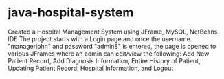 # java-hospital-system
Created a Hospital Management System using JFrame, MySQL, NetBeans IDE
The project starts with a Login page and once the username "managerjohn" and password "admin8" is entered, 
the page is opened to various JFrames where an admin can edit/view the following:
Add New Patient Record, Add Diagnosis Information, Entire History of Patient, Updating Patient Record, Hospital Information, and Logout
